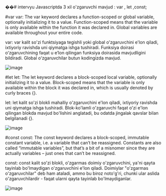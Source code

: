 ��#   i n t e r v y u 
 Javascriptda 3 xil o'zgaruvchi mavjud : var , let ,const;

#var 
var: The var keyword declares a function-scoped or global variable, optionally initializing it to a value.
Function-scoped means that the variable is only available within the function it was declared in. Global variables are available throughout your entire code.

var: var kalit so'zi funktsiyaga tegishli yoki global o'zgaruvchini e'lon qiladi, ixtiyoriy ravishda uni qiymatga ishga tushiradi.
Funksiya doirasi oʻzgaruvchining faqat u eʼlon qilingan funksiya doirasida mavjudligini bildiradi. Global oʻzgaruvchilar butun kodingizda mavjud.

![image](https://github.com/JavascriptDev347/intervyu/assets/99870226/ac08e903-e201-48df-9835-a8ec53a30683)


#let
let: The let keyword declares a block-scoped local variable, optionally initializing it to a value.
Block-scoped means that the variable is only available within the block it was declared in, which is usually denoted by curly braces {}.

let: let kalit so'zi blokli mahalliy o'zgaruvchini e'lon qiladi, ixtiyoriy ravishda uni qiymatga ishga tushiradi.
Blok-ko'lamli o'zgaruvchi faqat o'zi e'lon qilingan blokda mavjud bo'lishini anglatadi, bu odatda jingalak qavslar bilan belgilanadi {}.

![image](https://github.com/JavascriptDev347/intervyu/assets/99870226/58b222e3-3d76-4b40-ab31-4139d08fe01a)



#const
const: The const keyword declares a block-scoped, immutable constant variable, i.e. a variable that can’t be reassigned.
Constants are also called “immutable variables”, but that’s a bit of a misnomer since they are actually variables – just ones that can’t be reassigned.

const: const kalit so'zi blokli, o'zgarmas doimiy o'zgaruvchini, ya'ni qayta tayinlab bo'lmaydigan o'zgaruvchini e'lon qiladi.
Doimiylar "o'zgarmas o'zgaruvchilar" deb ham ataladi, ammo bu biroz noto'g'ri, chunki ular aslida o'zgaruvchilardir - faqat ularni qayta tayinlab bo'lmaydiganlar.

![image](https://github.com/JavascriptDev347/intervyu/assets/99870226/439543dd-b83e-4c15-86d1-9aaa309c144b)




 
